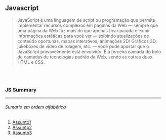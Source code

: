 ## Javascript

> JavaScript é uma linguagem de script ou programação que permite implementar recursos complexos em páginas da Web — sempre que uma página da Web faz mais do que apenas ficar parada e exibir informações estáticas para você ver — exibindo atualizações de conteúdo oportunas, mapas interativos, animações 2D/ Gráficos 3D, jukeboxes de vídeo de rolagem, etc. — você pode apostar que o JavaScript provavelmente está envolvido. É a terceira camada do bolo de camadas de tecnologias padrão da Web, sendo as outras duas HTML e CSS.


<br></br>

### JS Summary
---  
###### Sumário em ordem alfabética

1. [Assunto1](https://github.com/dagbertoRigue/web-design/blob/main/...)  
2. [Assunto2](https://github.com/dagbertoRigue/web-design/blob/main/...)  
3. [Assunto3](https://github.com/dagbertoRigue/web-design/blob/main/...)